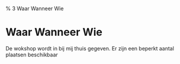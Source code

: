 % 3 Waar Wanneer Wie


# Waar Wanneer Wie

De wokshop wordt in bij mij thuis gegeven. Er zijn een beperkt aantal plaatsen beschikbaar
